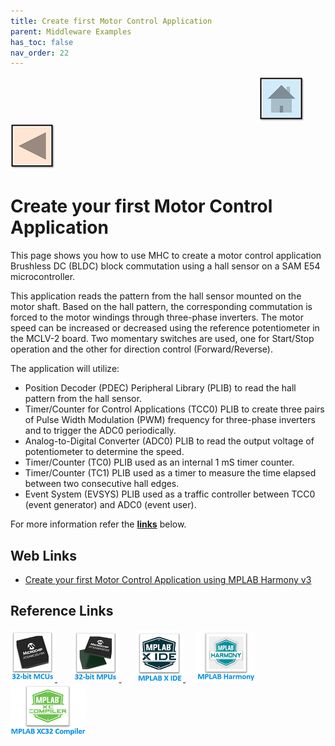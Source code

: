 ```yaml
---
title: Create first Motor Control Application
parent: Middleware Examples
has_toc: false
nav_order: 22
---
```


&nbsp;&nbsp;&nbsp;&nbsp;&nbsp;&nbsp;&nbsp;&nbsp;&nbsp;&nbsp;&nbsp;&nbsp;&nbsp;&nbsp;&nbsp;&nbsp;&nbsp;&nbsp;&nbsp;&nbsp;&nbsp;&nbsp;&nbsp;&nbsp;&nbsp;&nbsp;&nbsp;&nbsp; &nbsp;&nbsp;&nbsp;&nbsp;&nbsp;&nbsp;&nbsp;&nbsp;&nbsp;&nbsp;&nbsp;&nbsp;&nbsp;&nbsp;&nbsp;&nbsp;&nbsp;&nbsp;&nbsp;&nbsp;&nbsp;&nbsp;&nbsp;&nbsp;&nbsp;&nbsp;&nbsp;&nbsp;&nbsp;&nbsp;&nbsp;&nbsp;&nbsp;&nbsp;&nbsp;&nbsp;&nbsp;&nbsp;&nbsp;&nbsp;&nbsp;&nbsp;&nbsp;&nbsp;&nbsp;&nbsp;&nbsp;&nbsp;&nbsp;&nbsp;&nbsp;&nbsp;&nbsp;&nbsp;&nbsp;&nbsp;&nbsp;&nbsp;&nbsp;&nbsp;&nbsp;&nbsp;&nbsp;&nbsp;&nbsp;&nbsp;&nbsp;&nbsp;&nbsp;&nbsp;&nbsp;&nbsp;[<img src="../../r_images/quick_home.png" title="Home">](../../../readme.md) [<img src="../../r_images/quick_back.png"  title="Back">](../readme.md)

# Create your first Motor Control Application

This page shows you how to use MHC to create a motor control application Brushless DC (BLDC) block commutation using a hall sensor on a SAM E54 microcontroller.

This application reads the pattern from the hall sensor mounted on the motor shaft. Based on the hall pattern, the corresponding commutation is forced to the motor windings through three-phase inverters. The motor speed can be increased or decreased using the reference potentiometer in the MCLV-2 board. Two momentary switches are used, one for Start/Stop operation and the other for direction control (Forward/Reverse).  

The application will utilize:

- Position Decoder (PDEC) Peripheral Library (PLIB) to read the hall pattern from the hall sensor.
- Timer/Counter for Control Applications (TCC0) PLIB to create three pairs of Pulse Width Modulation (PWM) frequency for three-phase inverters and to trigger the ADC0 periodically.  
- Analog-to-Digital Converter (ADC0) PLIB to read the output voltage of potentiometer to determine the speed.  
- Timer/Counter (TC0) PLIB used as an internal 1 mS timer counter.  
- Timer/Counter (TC1) PLIB used as a timer to measure the time elapsed between two consecutive hall edges.  
- Event System (EVSYS) PLIB used as a traffic controller between TCC0 (event generator) and ADC0 (event user).

For more information refer the **[links](#Web-Links)** below.

## <a id="Web-Links"> </a>
## Web Links

- <a href="https://microchipdeveloper.com/harmony3:motor-control-getting-started-training-module" target="_blank">Create your first Motor Control Application using MPLAB Harmony v3</a>

## Reference Links
[<a href="https://www.microchip.com/design-centers/32-bit" target="_blank"> <img src="../../r_images/32_bit_mcus.png"> </a>]()  &nbsp; &nbsp; &nbsp; [<a href="https://www.microchip.com/design-centers/32-bit-mpus" target="_blank"> <img src="../../r_images/32_bit_mpus.png"> </a>]()  &nbsp; &nbsp; &nbsp; [<a href="https://www.microchip.com/mplab/mplab-x-ide" target="_blank"> <img src="../../r_images/mplab_x_ide.png"> </a>]()  &nbsp; &nbsp; [<a href="https://www.microchip.com/mplab/mplab-harmony" target="_blank"> <img src="../../r_images/mplab_harmony.png"> </a>]() [<a href="https://www.microchip.com/mplab/compilers" target="_blank"> <img src="../../r_images/mplab_compiler.png"> </a>]()  
